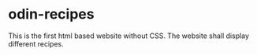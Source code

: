 # odin-recipes
This is the first html based website without CSS. The website shall display different recipes.
